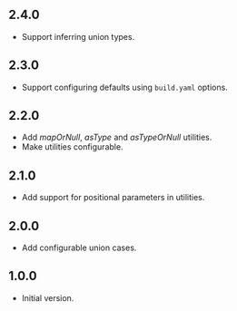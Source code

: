 ## 2.4.0

- Support inferring union types.

## 2.3.0

- Support configuring defaults using `build.yaml` options.

## 2.2.0

- Add _mapOrNull_, _asType_ and _asTypeOrNull_ utilities.
- Make utilities configurable.

## 2.1.0

- Add support for positional parameters in utilities.

## 2.0.0

- Add configurable union cases.

## 1.0.0

- Initial version.
